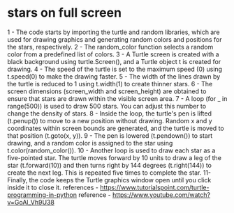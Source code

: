 #  stars on full screen
1 - The code starts by importing the turtle and random libraries, which are used for drawing graphics and generating random colors and positions for the stars, respectively.
2 - The random_color function selects a random color from a predefined list of colors.
3 - A Turtle screen is created with a black background using turtle.Screen(), and a Turtle object t is created for drawing.
4 - The speed of the turtle is set to the maximum speed (0) using t.speed(0) to make the drawing faster.
5 - The width of the lines drawn by the turtle is reduced to 1 using t.width(1) to create thinner stars.
6 - The screen dimensions (screen_width and screen_height) are obtained to ensure that stars are drawn within the visible screen area.
7 - A loop (for _ in range(500)) is used to draw 500 stars. You can adjust this number to change the density of stars.
8 - Inside the loop, the turtle's pen is lifted (t.penup()) to move to a new position without drawing. Random x and y coordinates within screen bounds are generated, and the turtle is moved to that position (t.goto(x, y)).
9 - The pen is lowered (t.pendown()) to start drawing, and a random color is assigned to the star using t.color(random_color()).
10 - Another loop is used to draw each star as a five-pointed star. The turtle moves forward by 10 units to draw a leg of the star (t.forward(10)) and then turns right by 144 degrees (t.right(144)) to create the next leg. This is repeated five times to complete the star.
11- Finally, the code keeps the Turtle graphics window open until you click inside it to close it.
references - https://www.tutorialspoint.com/turtle-programming-in-python
reference - https://www.youtube.com/watch?v=GoAl_Vh9U38
